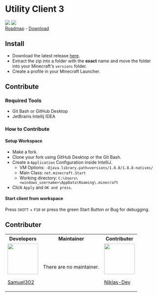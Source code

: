 # Utility Client 3

[![](https://img.shields.io/discord/753596597983772802?color=%23f66b70&label=Utility%20Client&style=for-the-badge)](https://uc.gamingcraft.de/discord) ![](https://img.shields.io/github/downloads/Utility-Client/UtilityClient2/total?style=for-the-badge)<br>[Roadmap](https://trello.com/b/KgoKb6pQ/update-roadmap) - [Download](https://github.com/Utility-Client/UtilityClient2/releases)

## Install
- Download the latest release [here](https://github.com/Utility-Client/UtilityClient2/releases).
- Extract the zip into a folder with the **exact** name and move the folder into your Minecraft's `versions` folder.
- Create a profile in your Minecraft Launcher.

## Contribute

### Required Tools
- Git Bash or GitHub Desktop
- JetBrains Intellij IDEA

### How to Contribute

#### Setup Workspace
- Make a fork.
- Clone your fork using GitHub Desktop or the Git Bash.
- Create a `Application` Configuration inside IntelliJ.
  - VM Options: `-Djava.library.path=versions/1.8.8/1.8.8-natives/`
  - Main Class: `net.minecraft.Start`
  - Working directory: `C:\Users\<windows_username>\AppData\Roaming\.minecraft`
- Click `Apply` and `OK and press`.

#### Start client from workspace
Press `SHIFT` + `F10` or press the green Start Button or Bug for debugging.

## Contributer

<table>
<tr>
<th> Developers </th>
<th> Maintainer </th>
<th> Contributer </th>
</tr>
<tr>
<td>
    
<img src="https://avatars.githubusercontent.com/u/49761607?v=4" width="100">

[Samuel302](http://gamingcraft.de)

</td>
<td>
  There are no maintainer.
</td>
<td>
    
<img src="https://avatars1.githubusercontent.com/u/63241406?v=4" width="100">

[Niklas-Dev](https://github.com/Niklas-Dev)
</td>
</tr>
</table>
